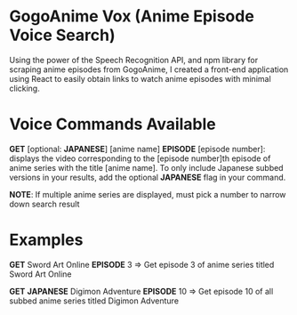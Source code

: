 # GogoAnime Vox (Anime Episode Voice Search)

Using the power of the Speech Recognition API, and npm library for scraping anime episodes from GogoAnime, I created a front-end application using React to easily obtain links to watch anime episodes with minimal clicking.

# Voice Commands Available
**GET** [optional: **JAPANESE**] [anime name] **EPISODE** [episode number]: displays the video corresponding to the [episode number]th episode of anime series with the title [anime name]. To only include Japanese subbed versions in your results, add the optional **JAPANESE** flag in your command.

**NOTE**: If multiple anime series are displayed, must pick a number to narrow down search result

# Examples

**GET** Sword Art Online **EPISODE** 3 => Get episode 3 of anime series titled Sword Art Online

**GET** **JAPANESE** Digimon Adventure **EPISODE** 10 => Get episode 10 of all subbed anime series titled Digimon Adventure
